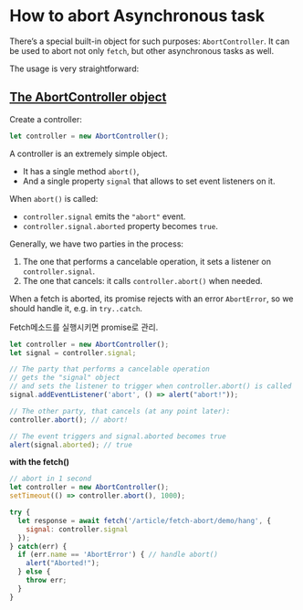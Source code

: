 # How to abort Asynchronous task

There’s a special built-in object for such purposes: `AbortController`. It can be used to abort not only `fetch`, but other asynchronous tasks as well.

The usage is very straightforward:

## [The AbortController object](https://javascript.info/fetch-abort#the-abortcontroller-object)

Create a controller:

```javascript
let controller = new AbortController();
```

A controller is an extremely simple object.

- It has a single method `abort()`,
- And a single property `signal` that allows to set event listeners on it.

When `abort()` is called:

- `controller.signal` emits the `"abort"` event.
- `controller.signal.aborted` property becomes `true`.

Generally, we have two parties in the process:

1. The one that performs a cancelable operation, it sets a listener on `controller.signal`.
2. The one that cancels: it calls `controller.abort()` when needed.

When a fetch is aborted, its promise rejects with an error `AbortError`, so we should handle it, e.g. in `try..catch`.

Fetch메소드를 실행시키면 promise로 관리.

```javascript
let controller = new AbortController();
let signal = controller.signal;

// The party that performs a cancelable operation
// gets the "signal" object
// and sets the listener to trigger when controller.abort() is called
signal.addEventListener('abort', () => alert("abort!"));

// The other party, that cancels (at any point later):
controller.abort(); // abort!

// The event triggers and signal.aborted becomes true
alert(signal.aborted); // true
```



**with the fetch()**

```javascript
// abort in 1 second
let controller = new AbortController();
setTimeout(() => controller.abort(), 1000);

try {
  let response = await fetch('/article/fetch-abort/demo/hang', {
    signal: controller.signal
  });
} catch(err) {
  if (err.name == 'AbortError') { // handle abort()
    alert("Aborted!");
  } else {
    throw err;
  }
}
```


